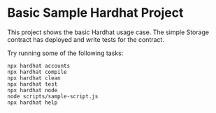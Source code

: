 # Basic Sample Hardhat Project

This project shows the basic Hardhat usage case.
The simple Storage contract has deployed and write tests for the contract.

Try running some of the following tasks:

```shell
npx hardhat accounts
npx hardhat compile
npx hardhat clean
npx hardhat test
npx hardhat node
node scripts/sample-script.js
npx hardhat help
```
